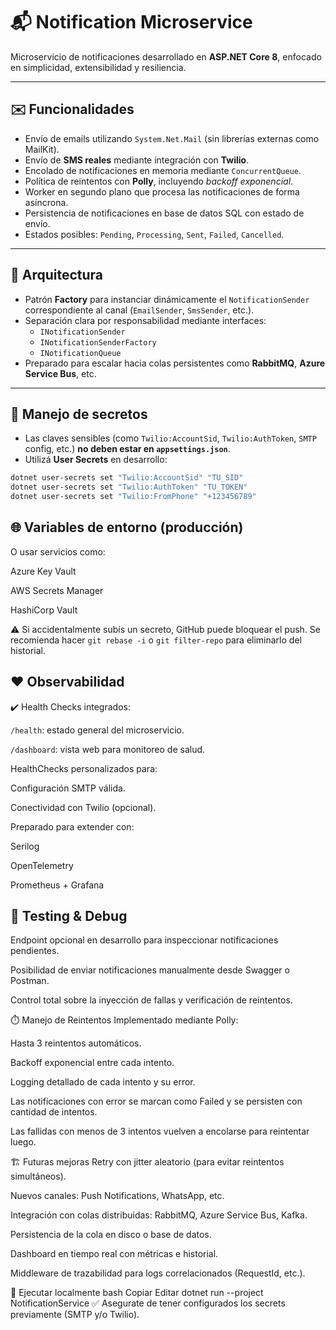 # 📬 Notification Microservice

Microservicio de notificaciones desarrollado en **ASP.NET Core 8**, enfocado en simplicidad, extensibilidad y resiliencia.

---

## ✉️ Funcionalidades

- Envío de emails utilizando `System.Net.Mail` (sin librerías externas como MailKit).
- Envío de **SMS reales** mediante integración con **Twilio**.
- Encolado de notificaciones en memoria mediante `ConcurrentQueue`.
- Política de reintentos con **Polly**, incluyendo *backoff exponencial*.
- Worker en segundo plano que procesa las notificaciones de forma asíncrona.
- Persistencia de notificaciones en base de datos SQL con estado de envío.
- Estados posibles: `Pending`, `Processing`, `Sent`, `Failed`, `Cancelled`.

---

## 🧰 Arquitectura

- Patrón **Factory** para instanciar dinámicamente el `NotificationSender` correspondiente al canal (`EmailSender`, `SmsSender`, etc.).
- Separación clara por responsabilidad mediante interfaces:
  - `INotificationSender`
  - `INotificationSenderFactory`
  - `INotificationQueue`
- Preparado para escalar hacia colas persistentes como **RabbitMQ**, **Azure Service Bus**, etc.

---

## 🔐 Manejo de secretos

- Las claves sensibles (como `Twilio:AccountSid`, `Twilio:AuthToken`, `SMTP` config, etc.) **no deben estar en `appsettings.json`**.
- Utilizá **User Secrets** en desarrollo:

```bash
dotnet user-secrets set "Twilio:AccountSid" "TU_SID"
dotnet user-secrets set "Twilio:AuthToken" "TU_TOKEN"
dotnet user-secrets set "Twilio:FromPhone" "+123456789"
```

## 🌐 Variables de entorno (producción)

O usar servicios como:

Azure Key Vault

AWS Secrets Manager

HashiCorp Vault

⚠️ Si accidentalmente subís un secreto, GitHub puede bloquear el push. Se recomienda hacer `git rebase -i` o `git filter-repo` para eliminarlo del historial.

## ❤️ Observabilidad

✔️ Health Checks integrados:

`/health`: estado general del microservicio.

`/dashboard`: vista web para monitoreo de salud.

HealthChecks personalizados para:

Configuración SMTP válida.

Conectividad con Twilio (opcional).

Preparado para extender con:

Serilog

OpenTelemetry

Prometheus + Grafana

## 🔧 Testing & Debug

Endpoint opcional en desarrollo para inspeccionar notificaciones pendientes.

Posibilidad de enviar notificaciones manualmente desde Swagger o Postman.

Control total sobre la inyección de fallas y verificación de reintentos.

⏱️ Manejo de Reintentos
Implementado mediante Polly:

Hasta 3 reintentos automáticos.

Backoff exponencial entre cada intento.

Logging detallado de cada intento y su error.

Las notificaciones con error se marcan como Failed y se persisten con cantidad de intentos.

Las fallidas con menos de 3 intentos vuelven a encolarse para reintentar luego.

🏗️ Futuras mejoras
Retry con jitter aleatorio (para evitar reintentos simultáneos).

Nuevos canales: Push Notifications, WhatsApp, etc.

Integración con colas distribuidas: RabbitMQ, Azure Service Bus, Kafka.

Persistencia de la cola en disco o base de datos.

Dashboard en tiempo real con métricas e historial.

Middleware de trazabilidad para logs correlacionados (RequestId, etc.).

🚀 Ejecutar localmente
bash
Copiar
Editar
dotnet run --project NotificationService
✅ Asegurate de tener configurados los secrets previamente (SMTP y/o Twilio).
